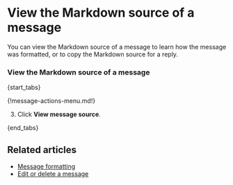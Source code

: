 # View the Markdown source of a message

You can view the Markdown source of a message to learn how the message was
formatted, or to copy the Markdown source for a reply.

### View the Markdown source of a message

{start_tabs}

{!message-actions-menu.md!}

3. Click **View message source**.

{end_tabs}

## Related articles

* [Message formatting](/help/format-your-message-using-markdown)
* [Edit or delete a message](/help/edit-or-delete-a-message)
